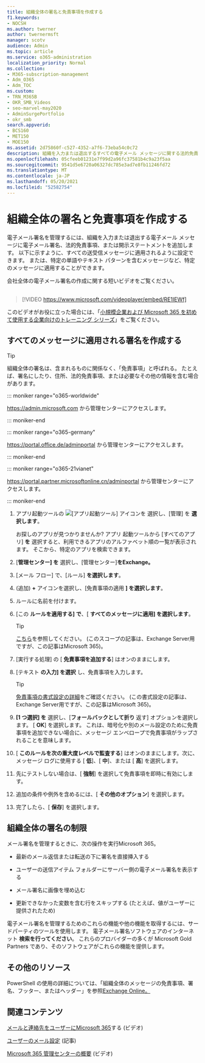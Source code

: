 ```yaml
---
title: 組織全体の署名と免責事項を作成する
f1.keywords:
- NOCSH
ms.author: twerner
author: twernermsft
manager: scotv
audience: Admin
ms.topic: article
ms.service: o365-administration
localization_priority: Normal
ms.collection:
- M365-subscription-management
- Adm_O365
- Adm_TOC
ms.custom:
- TRN_M365B
- OKR_SMB_Videos
- seo-marvel-may2020
- AdminSurgePortfolio
- okr_smb
search.appverid:
- BCS160
- MET150
- MOE150
ms.assetid: 2d75860f-c527-4352-a7f6-73eba54c0c72
description: 組織を入力または退出するすべての電子メール メッセージに関する法的免責事項や開示ステートメントを含む電子メール署名を管理します。
ms.openlocfilehash: 05cfeeb01231e7f99d2a96fc37581b4c9a23f5aa
ms.sourcegitcommit: 9541d5e6720a06327dc785e3ad7e8fb11246fd72
ms.translationtype: MT
ms.contentlocale: ja-JP
ms.lasthandoff: 05/20/2021
ms.locfileid: "52582754"
---
```

# <a name="create-organization-wide-signatures-and-disclaimers"></a>組織全体の署名と免責事項を作成する

 電子メール署名を管理するには、組織を入力または退出する電子メール メッセージに電子メール署名、法的免責事項、または開示ステートメントを追加します。 以下に示すように、すべての送受信メッセージに適用されるように設定できます。 または、特定の単語やテキスト パターンを含むメッセージなど、特定のメッセージに適用することができます。

 会社全体の電子メール署名の作成に関する短いビデオをご覧ください。 <br><br>
  
> [!VIDEO https://www.microsoft.com/videoplayer/embed/RE1IEWf] 

このビデオがお役に立った場合には、「[小規模企業および Microsoft 365 を初めて使用する企業向けのトレーニング シリーズ](../../business-video/index.yml)」をご覧ください。

## <a name="create-a-signature-that-applies-to-all-messages"></a>すべてのメッセージに適用される署名を作成する

> [!TIP]
> 組織全体の署名は、含まれるものに関係なく、「免責事項」と呼ばれる。 たとえば、署名にしたり、住所、法的免責事項、または必要なその他の情報を含む場合があります。
    
::: moniker range="o365-worldwide"

<a href="https://go.microsoft.com/fwlink/p/?linkid=2024339" target="_blank">https://admin.microsoft.com</a> から管理センターにアクセスします。

::: moniker-end

::: moniker range="o365-germany"

<a href="https://go.microsoft.com/fwlink/p/?linkid=848041" target="_blank">https://portal.office.de/adminportal</a> から管理センターにアクセスします。

::: moniker-end

::: moniker range="o365-21vianet"

<a href="https://go.microsoft.com/fwlink/p/?linkid=850627" target="_blank">https://portal.partner.microsoftonline.cn/adminportal</a> から管理センターにアクセスします。

::: moniker-end

1. アプリ起動ツールの ![ [アプリ起動ツール] アイコンを ](../../media/7502f4ec-3c9a-435d-a7b4-b9cda85189a7.png) 選択し、[管理] を **選択します**。
   
    お探しのアプリが見つかりませんか? アプリ 起動ツールから [すべてのアプリ] **を** 選択すると、利用できるアプリのアルファベット順の一覧が表示されます。 そこから、特定のアプリを検索できます。 
    
2. [**管理センター] を** 選択し、[管理センター]**をExchange。**
    
3. [メール フロー] で、[ルール] **を選択します**。
    
4. (追加) **+** アイコンを選択し、[免責事項の適用 **] を選択します**。
    
5. ルールに名前を付けます。
    
6. [この **ルールを適用する] で**、[ **すべてのメッセージに適用] を選択します**。
    
    > [!TIP]
    > [こちら](/Exchange/policy-and-compliance/mail-flow-rules/signatures#Scoping)を参照してください。 (このスコープの記事は、Exchange Server用ですが、この記事はMicrosoft 365)。 
  
7. [実行する処理] の [ **免責事項を追加する**] はオンのままにします。 
    
8.  [テキスト **の入力] を選択** し、免責事項を入力します。 
    
    > [!TIP]
    > [免責事項の書式設定の詳細](/Exchange/policy-and-compliance/mail-flow-rules/signatures#FormatDisclaimer)をご確認ください。 (この書式設定の記事は、Exchange Server用ですが、この記事はMicrosoft 365)。 

9. **[1 つ選択] を** 選択し、[**フォールバックとして折り** 返す] オプションを選択します。 [ **OK**] を選択します。 これは、暗号化や別のメール設定のために免責事項を追加できない場合に、メッセージ エンベロープで免責事項がラップされることを意味します。
    
10. [ **このルールを次の重大度レベルで監査する**] はオンのままにします。次に、メッセージ ログに使用する [ **低**]、[ **中**]、または [ **高**] を選択します。 
    
11. 先にテストしない場合は、[ **強制**] を選択して免責事項を即時に有効にします。 
    
12. 追加の条件や例外を含めるには、[ **その他のオプション**] を選択します。 
    
13. 完了したら、[ **保存**] を選択します。 
    
## <a name="limitations-of-organization-wide-signatures"></a>組織全体の署名の制限

メール署名を管理するときに、次の操作を実行Microsoft 365。
  
- 最新のメール返信または転送の下に署名を直接挿入する
    
- ユーザーの送信アイテム フォルダーにサーバー側の電子メール署名を表示する
    
- メール署名に画像を埋め込む
    
- 更新できなかった変数を含む行をスキップする (たとえば、値がユーザーに提供されたため)
    
電子メール署名を管理するためのこれらの機能や他の機能を取得するには、サードパーティのツールを使用します。 電子メール署名ソフトウェアのインターネット **検索を行ってください**。 これらのプロバイダーの多くが Microsoft Gold Partners であり、そのソフトウェアがこれらの機能を提供します。 
  
## <a name="more-resources"></a>その他のリソース

PowerShell の使用の詳細については、「組織全体のメッセージの免責事項、署名、フッター、またはヘッダー」を参照[Exchange Online。](/exchange/security-and-compliance/mail-flow-rules/disclaimers-signatures-footers-or-headers)

## <a name="related-content"></a>関連コンテンツ

[メールと連絡先をユーザーにMicrosoft 365](migrate-email-and-contacts-admin.md)する (ビデオ)

[ユーザーのメール設定](../email/office-365-user-email-settings.md) (記事)

[Microsoft 365 管理センターの概要](../../business-video/admin-center-overview.md) (ビデオ)

